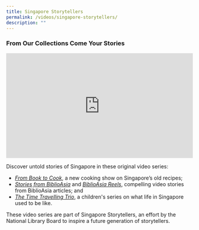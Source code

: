 ```yaml
---
title: Singapore Storytellers
permalink: /videos/singapore-storytellers/
description: ""
---
```

### From Our Collections Come Your Stories

<style>.embed-container {position: relative; padding-bottom: 56.25%; height: 0; overflow: hidden; max-width: 100%; } .embed-container iframe, .embed-container object, .embed-container embed { position: absolute; top: 0; left: 0; width: 100%; height: 100%; }</style><div class="embed-container"><iframe src="https://www.youtube.com/embed/uxkPlrtnkik" frameborder="0" allowfullscreen=""></iframe></div> 


Discover untold stories of Singapore in these original video series: 
* *[From Book to Cook](/videos/from-book-to-cook)*, a new cooking show on Singapore’s old recipes; 
* *[Stories from BiblioAsia](/videos/stories-from-biblioasia/)* and [*BiblioAsia Reels*](https://www.youtube.com/playlist?list=PLJlLW0qKYHTPnbGAYPZtpahewt6xRgUzc), compelling video stories from  BiblioAsia articles; and
* [*The Time Travelling Trio*](https://childrenandteens.nlb.gov.sg/diy-resources/singapore-storytellers/the-time-travelling-trio), a children's series on what life in Singapore used to be like.

These video series are part of Singapore Storytellers, an effort by the National Library Board to inspire a future generation of storytellers.